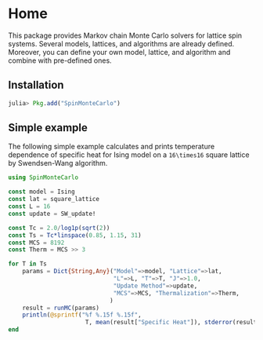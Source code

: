 # Home

This package provides Markov chain Monte Carlo solvers for lattice spin systems.
Several models, lattices, and algorithms are already defined.
Moreover, you can define your own model, lattice, and algorithm and combine with pre-defined ones.

## Installation

```julia
julia> Pkg.add("SpinMonteCarlo")
```

## Simple example

The following simple example calculates and prints temperature dependence of specific heat for Ising model on a ``16\times16`` square lattice by Swendsen-Wang algorithm.

```julia
using SpinMonteCarlo

const model = Ising
const lat = square_lattice
const L = 16
const update = SW_update!

const Tc = 2.0/log1p(sqrt(2))
const Ts = Tc*linspace(0.85, 1.15, 31)
const MCS = 8192
const Therm = MCS >> 3

for T in Ts
    params = Dict{String,Any}("Model"=>model, "Lattice"=>lat,
                              "L"=>L, "T"=>T, "J"=>1.0,
                              "Update Method"=>update,
                              "MCS"=>MCS, "Thermalization"=>Therm,
                             )
    result = runMC(params)
    println(@sprintf("%f %.15f %.15f",
                      T, mean(result["Specific Heat"]), stderror(result["Specific Heat"])))
end
```

